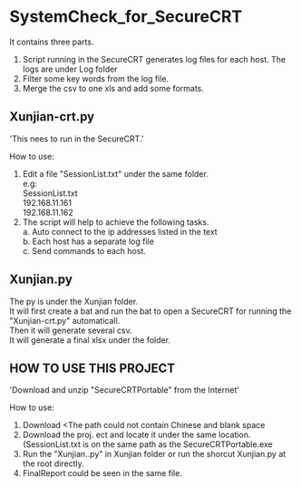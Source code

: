 # SystemCheck_for_SecureCRT

It contains three parts. <br>
1. Script running in the SecureCRT generates log files for each host. The logs are under Log folder<br>
2. Filter some key words from the log file.<br>
3. Merge the csv to one xls and add some formats.<br>

Xunjian-crt.py
--------------

'This nees to run in the SecureCRT.'<br>

How to use:<br>
1. Edit a file "SessionList.txt" under the same folder.<br>
e.g:<br>
SessionList.txt<br>
192.168.11.161<br>
192.168.11.162<br>
2. The script will help to achieve the following tasks.<br>
  a. Auto connect to the ip addresses listed in the text<br>
	b. Each host has a separate log file<br>
	c. Send commands to each host.<br>

Xunjian.py
-----

The py is under the Xunjian folder. <br> 
It will first create a bat and run the bat to open a SecureCRT for running the "Xunjian-crt.py" automaticall.<br> 
Then it will generate several csv.<br> 
It will generate a final xlsx under the folder.<br> 

HOW TO USE THIS PROJECT
----------------

'Download and unzip "SecureCRTPortable" from the Internet'<br>

How to use:<br>
1. Download <The path could not contain Chinese and blank space<br>
2. Download the proj. ect and locate it under the same location. (SessionList.txt is on the same path as the SecureCRTPortable.exe<br>
3. Run the "Xunjian..py" in Xunjian folder or run the shorcut Xunjian.py at the root directly.
4. FinalReport could be seen in the same file.<br>


